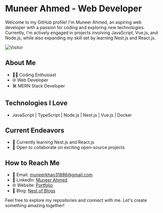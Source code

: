 # Muneer Ahmed - Web Developer

Welcome to my GitHub profile! I'm Muneer Ahmed, an aspiring web developer with a passion for coding and exploring new technologies. Currently, I'm actively engaged in projects involving JavaScript, Vue.js, and Node.js, while also expanding my skill set by learning Nest.js and React.js.

![Visitor](https://visitor-badge.laobi.icu/badge?page_id=muneer-ahmed-khan&right_color=%233b4f9c)




## About Me

- 👨‍💻 Coding Enthusiast
- 🌐 Web Developer
- 🛠 MERN Stack Developer

## Technologies I Love

- JavaScript | TypeScript | Node.js | Nest.js | Vue.js | Docker

## Current Endeavors

- 🌱 Currently learning Nest.js and React.js
- 💼 Open to collaborate on exciting open-source projects

## How to Reach Me

- 📧 Email: muneerkhan31886@gmail.com
- 🔗 LinkedIn: [Muneer Ahmed](https://www.linkedin.com/in/muneer-ahmed-a59362140/)
- 🌐 Website: [Portfolio](https://muneer-ahmed.vercel.app/)
- 📝 Blog: [Nest of Blogs](https://nest-of-blogs.vercel.app/)

Feel free to explore my repositories and connect with me. Let's create something amazing together!
